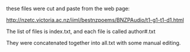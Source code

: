 these files were cut and paste from the web page:

http://nzetc.victoria.ac.nz/iiml/bestnzpoems/BNZPAudio/t1-g1-t1-d1.html

The list of files is index.txt, and each file is called author#.txt

They were concatenated together into all.txt with some manual editing.